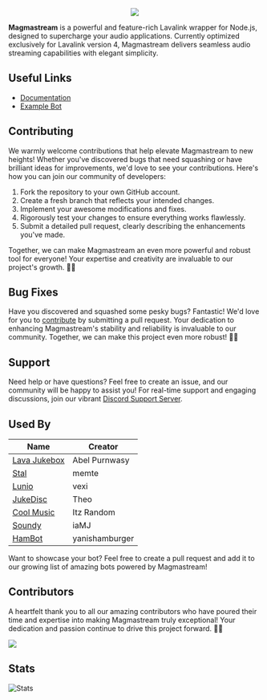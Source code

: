 <p align="center">
  <img src="https://capsule-render.vercel.app/api?type=waving&color=gradient&height=200&section=header&text=Magmastream&fontSize=80&fontAlignY=35&animation=twinkling&fontColor=gradient" />
</p>

**Magmastream** is a powerful and feature-rich Lavalink wrapper for Node.js, designed to supercharge your audio applications. Currently optimized exclusively for Lavalink version 4, Magmastream delivers seamless audio streaming capabilities with elegant simplicity.

## Useful Links

- [Documentation](https://docs.magmastream.com)
- [Example Bot](https://github.com/Magmastream-NPM/magmastream_basics_bot)

## Contributing

We warmly welcome contributions that help elevate Magmastream to new heights! Whether you've discovered bugs that need squashing or have brilliant ideas for improvements, we'd love to see your contributions. Here's how you can join our community of developers:

1. Fork the repository to your own GitHub account.
2. Create a fresh branch that reflects your intended changes.
3. Implement your awesome modifications and fixes.
4. Rigorously test your changes to ensure everything works flawlessly.
5. Submit a detailed pull request, clearly describing the enhancements you've made.

Together, we can make Magmastream an even more powerful and robust tool for everyone! Your expertise and creativity are invaluable to our project's growth. 🚀✨

## Bug Fixes

Have you discovered and squashed some pesky bugs? Fantastic! We'd love for you to [contribute](#contributing) by submitting a pull request. Your dedication to enhancing Magmastream's stability and reliability is invaluable to our community. Together, we can make this project even more robust! 🐛✨

## Support
Need help or have questions? Feel free to create an issue, and our community will be happy to assist you!
For real-time support and engaging discussions, join our vibrant [Discord Support Server](https://discord.com/invite/HV59Z3zEjt).

## Used By

| Name                                                                                                                                                                                                                                                  | Creator       |
| ----------------------------------------------------------------------------------------------------------------------------------------------------------------------------------------------------------------------------------------------------- | ------------- |
| [Lava Jukebox](https://discord.com/api/oauth2/authorize?client_id=887651843742793779&permissions=-1&redirect_uri=https%3A%2F%2Fdiscord.gg%2F4ZaXbbYSTZ&response_type=code&scope=guilds.join%20bot%20applications.commands)                            | Abel Purnwasy |
| [Stal](https://discord.com/oauth2/authorize?client_id=923938180263182356&scope=bot%20applications.commands&permissions=27648861246)                                                                                                                   | memte         |
| [Lunio](https://discord.com/api/oauth2/authorize?client_id=945030475779551415&permissions=61991952&scope=bot+applications.commands)                                                                                                                   | vexi          |
| [JukeDisc](https://discord.com/oauth2/authorize?client_id=1109751797549105176&permissions=968552214080&scope=bot+applications.commands)                                                                                                               | Theo          |
| [Cool Music](https://discord.com/oauth2/authorize?client_id=923529398425096193&permissions=12888394808&redirect_uri=https%3A%2F%2Fdiscord.gg%2Fcool-music-support-925619107460698202&response_type=code&scope=bot%20identify%20applications.commands) | Itz Random    |
| [Soundy](https://dsc.gg/sndy)                                                                                                                                                                                                                         | iaMJ          |
| [HamBot](https://discord.com/oauth2/authorize?client_id=1049314312776335390)                                                                                                                                                                          | yanishamburger|

Want to showcase your bot? Feel free to create a pull request and add it to our growing list of amazing bots powered by Magmastream!

## Contributors

A heartfelt thank you to all our amazing contributors who have poured their time and expertise into making Magmastream truly exceptional! Your dedication and passion continue to drive this project forward. 🚀✨

<img src="https://contributers.code-fy.tech/Magmastream-NPM?yousuck">

## Stats


![Stats](https://repobeats.axiom.co/api/embed/e46896cea6c7ad6648effe4d7868ffa3fef0151b.svg "Repobeats analytics image")
